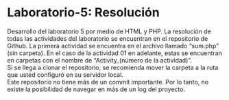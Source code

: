 # Laboratorio-5: Resolución
Desarrollo del laboratorio 5 por medio de HTML y PHP.
La resolución de todas las actividades del laboratorio se encuentran en el repositorio de Github. La primera actividad se encuentra en el archivo llamado “sum.php” (sin carpeta).
En el caso de la actividad 01 en adelante, estas se encuentran en carpetas con el nombre de  “Activity_(número de la actividad)”.</br>
Si se llega a clonar el repositorio, se recomienda mover la carpeta a la ruta que usted configuró en su servidor local.</br>
Este repositorio no tiene más de un commit importante. Por lo tanto, no existe la posibilidad de navegar en más de un log del proyecto.
